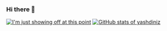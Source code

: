 ### Hi there 👋

[![I'm just showing off at this point](https://github-readme-stats.vercel.app/api/top-langs/?username=anuraghazra&show_icons=true&theme=dark&layout=compact)](https://github.com/anuraghazra/github-readme-stats)
[![GitHub stats of yashdiniz](https://github-readme-stats.vercel.app/api?username=yashdiniz&show_icons=true&theme=dark&count_private=true)](https://github.com/anuraghazra/github-readme-stats)

<!--
**yashdiniz/yashdiniz** is a ✨ _special_ ✨ repository because its `README.md` (this file) appears on your GitHub profile.

Here are some ideas to get you started:

- 🔭 I’m currently working on ...
- 🌱 I’m currently learning ...
- 👯 I’m looking to collaborate on ...
- 🤔 I’m looking for help with ...
- 💬 Ask me about ...
- 📫 How to reach me: ...
- 😄 Pronouns: ...
- ⚡ Fun fact: ...
-->
